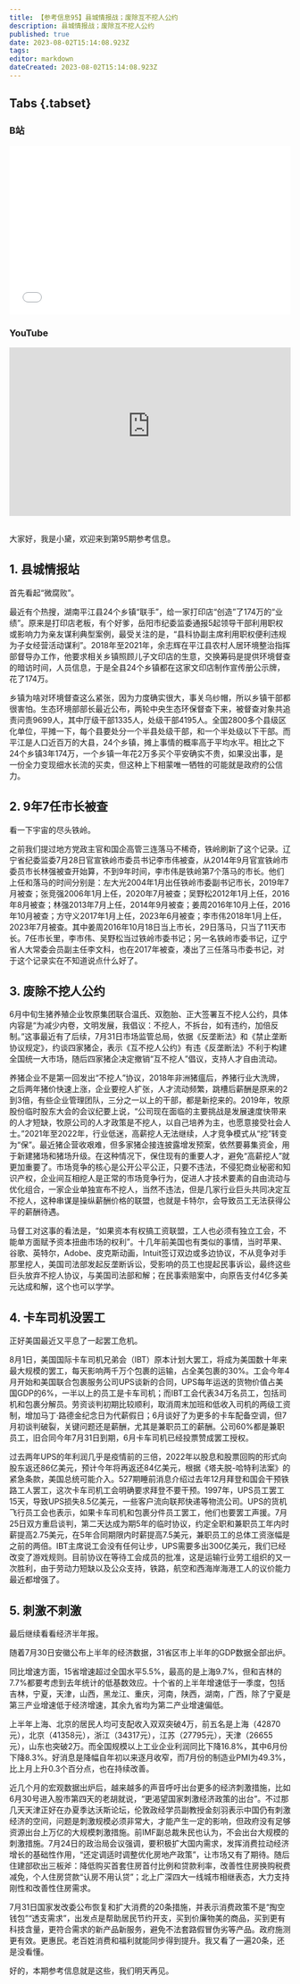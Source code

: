 ```yaml
---
title: 【参考信息95】县城情报战；废除互不挖人公约
description: 县城情报战；废除互不挖人公约
published: true
date: 2023-08-02T15:14:08.923Z
tags: 
editor: markdown
dateCreated: 2023-08-02T15:14:08.923Z
---
```


## Tabs {.tabset}
### B站
<div style="position: relative; padding: 30% 45%;">
<iframe style="position: absolute; width: 100%; height: 100%; left: 0; top: 0;" src="//player.bilibili.com/player.html?&bvid=BV18m4y1x7qT&page=1&as_wide=1&high_quality=1&danmaku=1&autoplay=0" scrolling="no" border="0" frameborder="no" framespacing="0" allowfullscreen="true"></iframe>
</div>

### YouTube
<div style="position: relative; padding: 30% 45%;">
<iframe style="position: absolute; top: 0; left: 0; width: 100%; height: 100%;" src="https://www.youtube-nocookie.com/embed/YouTubeVID" title="YouTube video player" frameborder="0" allow="accelerometer; autoplay; clipboard-write; encrypted-media; gyroscope; picture-in-picture" allowfullscreen></iframe>
</div>

## 

大家好，我是小黛，欢迎来到第95期参考信息。

## 1. 县城情报站

首先看起“微腐败”。

最近有个热搜，湖南平江县24个乡镇“联手”，给一家打印店“创造”了174万的“业绩”。原来是打印店老板，有个好爹，岳阳市纪委监委通报5起领导干部利用职权或影响力为亲友谋利典型案例，最受关注的是，“县科协副主席利用职权便利违规为子女经营活动谋利”。2018年至2021年，余志辉在平江县农村人居环境整治指挥部督导办工作，他要求相关乡镇照顾儿子文印店的生意，交换筹码是提供环境督查的暗访时间，人员信息，于是全县24个乡镇都在这家文印店制作宣传册公示牌，花了174万。

乡镇为啥对环境督查这么紧张，因为力度确实很大，事关乌纱帽，所以乡镇干部都很害怕。生态环境部部长最近公布，两轮中央生态环保督查下来，被督查对象共追责问责9699人，其中厅级干部1335人，处级干部4195人。全国2800多个县级区化单位，平摊一下，每个县要处分一个半县处级干部，和一个半处级以下干部。而平江是人口近百万的大县，24个乡镇，摊上事情的概率高于平均水平。相比之下24个乡镇3年174万，一个乡镇一年花2万多买个平安确实不贵，如果没出事，是一份全力变现细水长流的买卖，但这种上下相蒙唯一牺牲的可能就是政府的公信力。

## 2. 9年7任市长被查

看一下宇宙的尽头铁岭。

之前我们提过地方党政主官和国企高管三连落马不稀奇，铁岭刷新了这个记录。辽宁省纪委监委7月28日官宣铁岭市委员书记李市伟被查，从2014年9月官宣铁岭市委员市长林强被查开始算，不到9年时间，李市伟是铁岭第7个落马的市长。他们上任和落马的时间分别是：左大光2004年1月出任铁岭市委副书记市长，2019年7月被查；张竞强2006年1月上任，2020年7月被查；吴野松2012年1月上任，2016年8月被查；林强2013年7月上任，2014年9月被查；姜周2016年10月上任，2016年10月被查；方守义2017年1月上任，2023年6月被查；李市伟2018年1月上任，2023年7月被查。其中姜周2016年10月18日当上市长，29日落马，只当了11天市长。7任市长里，李市伟、吴野松当过铁岭市委书记；另一名铁岭市委书记，辽宁省人大常委会员副主任李文科，也在2017年被查，凑出了三任落马市委书记，对于这个记录实在不知道说点什么好了。

## 3. 废除不挖人公约

6月中旬生猪养殖企业牧原集团联合温氏、双胞胎、正大签署互不挖人公约，具体内容是“为减少内卷，文明发展，我倡议：不挖人，不拆台，如有违约，加倍反制。”这事最近有了后续，7月31日市场监管总局，依据《反垄断法》和《禁止垄断协议规定》，约谈四家猪企，表示《互不挖人公约》有违《反垄断法》不利于构建全国统一大市场，随后四家猪企决定撤销“互不挖人”倡议，支持人才自由流动。

养猪企业不是第一回发出“不挖人”协议，2018年非洲猪瘟后，养猪行业大洗牌，之后两年猪价快速上涨，企业要挖人扩张，人才流动频繁，跳槽后薪酬是原来的2到3倍，有些企业管理团队，三分之一以上的干部，都是新挖来的。2019年，牧原股份临时股东大会的会议纪要上说，“公司现在面临的主要挑战是发展速度快带来的人才短缺，牧原公司的人才政策是不挖人，以自己培养为主，也愿意接受社会人士。”2021年至2022年，行业低迷，高薪挖人无法继续，人才竞争模式从“挖”转变为“保”。最近猪企营收艰难，但多家猪企接连披露增发预案，依然要募集资金，用于新建猪场和猪场升级。在这种情况下，保住现有的重要人才，避免“高薪挖人”就更加重要了。市场竞争的核心是公开公平公正，只要不违法，不侵犯商业秘密和知识产权，企业间互相挖人是正常的市场竞争行为，促进人才技术要素的自由流动与优化组合，一家企业单独宣布不挖人，当然不违法，但是几家行业巨头共同决定互不挖人，这种串谋是操纵薪酬价格的联盟，也就是卡特尔，会导致员工无法获得公平的薪酬待遇。

马督工对这事的看法是，“如果资本有权搞工资联盟，工人也必须有独立工会，不能单方面赋予资本扭曲市场的权利”。十几年前美国也有类似的事情，当时苹果、谷歌、英特尔，Adobe、皮克斯动画，Intuit签订双边或多边协议，不从竞争对手那里挖人，美国司法部发起反垄断诉讼，受影响的员工也提起民事诉讼，最终这些巨头放弃不挖人协议，与美国司法部和解；在民事索赔案中，向原告支付4亿多美元达成和解，这个也可以学学。

## 4. 卡车司机没罢工

正好美国最近又平息了一起罢工危机。

8月1日，美国国际卡车司机兄弟会（IBT）原本计划大罢工，将成为美国数十年来最大规模的罢工，每天影响两千万个包裹的运输，占全美包裹的30%。工会今年4月开始和美国联合包裹服务公司UPS谈新的合同，UPS每年运送的货物价值占美国GDP的6%，一半以上的员工是卡车司机；而IBT工会代表34万名员工，包括司机和包裹分解员。劳资谈判初期比较顺利，取消周末加班和低收入司机的两级工资制，增加马丁·路德金纪念日为代薪假日；6月谈好了为更多的卡车配备空调，但7月初谈判破裂，关键问题还是薪酬，尤其是兼职员工的薪酬。公司60%都是兼职员工，旧合同今年7月31日到期，6月卡车司机已经投票赞成罢工授权。

过去两年UPS的年利润几乎是疫情前的三倍，2022年以股息和股票回购的形式向股东返还86亿美元，预计今年将再返还84亿美元，根据《塔夫脱-哈特利法案》的紧急条款，美国总统可能介入。527期睡前消息介绍过去年12月拜登和国会干预铁路工人罢工，这次卡车司机工会明确要求拜登不要干预。1997年，UPS员工罢工15天，导致UPS损失8.5亿美元，一些客户流向联邦快递等物流公司。UPS的货机飞行员工会也表示，如果卡车司机和包裹分件员工罢工，他们也要罢工声援。7月25日双方重启谈判，第二天达成为期5年的临时协议，约定全职和兼职员工年内时薪提高2.75美元，在5年合同期限内时薪提高7.5美元，兼职员工的总体工资涨幅是之前的两倍。IBT主席说工会没有任何让步，UPS需要多出300亿美元，我们已经改变了游戏规则。目前协议在等待工会成员的批准，这是运输行业劳工组织的又一次胜利，由于劳动力短缺以及公众支持，铁路，航空和西海岸海港工人的议价能力最近都增强了。

## 5. 刺激不刺激

最后继续看看经济半年报。

随着7月30日安徽公布上半年的经济数据，31省区市上半年的GDP数据全部出炉。

同比增速方面，15省增速超过全国水平5.5%，最高的是上海9.7%，但和吉林的7.7%都要考虑到去年统计的低基数效应。十个省的上半年增速低于一季度，包括吉林，宁夏，天津，山西，黑龙江、重庆，河南，陕西，湖南，广西，除了宁夏是第三产业增速低于经济增速，其余九省均为第二产业增速偏低。

上半年上海、北京的居民人均可支配收入双双突破4万，前五名是上海（42870元），北京（41358元），浙江（34317元），江苏（27795元），天津（26655元），山东也突破2万。而全国规模以上工业企业利润同比下降16.8%，其中6月份下降8.3%。好消息是降幅自年初以来逐月收窄，而7月份的制造业PMI为49.3%，比上月上升0.3个百分点，也在持续改善。

近几个月的宏观数据出炉后，越来越多的声音呼吁出台更多的经济刺激措施，比如6月30号进入股市第四天的老胡就说，“更渴望国家刺激经济政策的出台”。不过那几天天津正好在办夏季达沃斯论坛，伦敦政经学员副教授金刻羽表示中国仍有刺激经济的空间，问题是刺激规模必须非常大，才能产生一定的影响，但政府没有足够资源出台上万亿的大规模刺激措施。前IMF副总裁朱民也认为，不会出台大规模的刺激措施。7月24日的政治局会议强调，要积极扩大国内需求，发挥消费拉动经济增长的基础性作用，“还定调适时调整优化房地产政策”，让市场又有了期待。随后住建部砍出三板斧：降低购买首套住房首付比例和贷款利率，改善性住房换购税费减免，个人住房贷款“认房不用认贷”；北上广深四大一线城市相继表态，大力支持刚性和改善性住房需求。

7月31日国家发改委公布恢复和扩大消费的20条措施，并表示消费政策不是“掏空钱包”“透支需求”，出发点是帮助居民节约开支，买到价廉物美的商品，买到更有科技含量，更符合需求的新产品新服务，避免不法套路假冒伪劣等产品。政府施测更有效。更惠民。老百姓消费和福利就能同步得到提升。我又看了一遍20条，还是没看懂。

好的，本期参考信息就是这些，我们明天再见。

